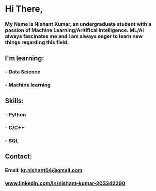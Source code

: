 # Hi There,
### My Name is Nishant Kumar, an undergraduate student with a passion of Machine Learning/Aritifical Intelligence. ML/AI always fascinates me and I am always eager to learn new things regarding this field.
## I'm learning:
### - Data Science
### - Machine learning
## Skills:
### - Python
### - C/C++
### - SQL
## Contact:
### Email: kr.nishant04@gmail.com
### www.linkedin.com/in/nishant-kumar-203342290
<!---
blazingNishant/blazingNishant is a ✨ special ✨ repository because its `README.md` (this file) appears on your GitHub profile.
You can click the Preview link to take a look at your changes.
--->
